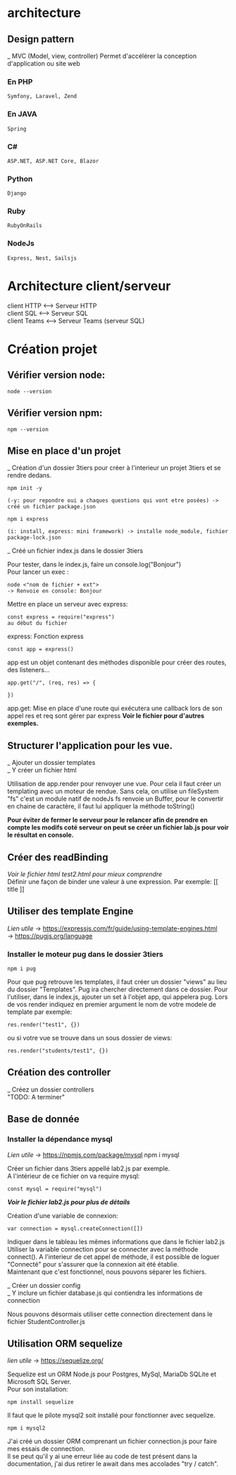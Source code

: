 # architecture
## Design pattern
_ MVC (Model, view, controller) Permet d'accélérer la conception d'application ou site web
### En PHP
    Symfony, Laravel, Zend
### En JAVA
    Spring
### C#
    ASP.NET, ASP.NET Core, Blazor
### Python
    Django
### Ruby
    RubyOnRails
### NodeJs
    Express, Nest, Sailsjs

# Architecture client/serveur
client HTTP <--> Serveur HTTP  
client SQL <--> Serveur SQL  
client Teams <--> Serveur Teams (serveur SQL)  

# Création projet

## Vérifier version node: 
    node --version 

## Vérifier version npm:
    npm --version

## Mise en place d'un projet
_ Création d'un dossier 3tiers pour créer à l'interieur un projet 3tiers et se rendre dedans.  

    npm init -y  

    (-y: pour repondre oui a chaques questions qui vont etre posées) -> créé un fichier package.json  

    npm i express  

    (i: install, express: mini framework) -> installe node_module, fichier package-lock.json
_ Créé un fichier index.js dans le dossier 3tiers

Pour tester, dans le index.js, faire un console.log("Bonjour")  
Pour lancer un exec :  

    node <"nom de fichier + ext">  
    -> Renvoie en console: Bonjour

Mettre en place un serveur avec express:  

    const express = require("express")  
    au début du fichier  

express: Fonction express

    const app = express()
app est un objet contenant des méthodes disponible pour créer des routes, des listeners...

    app.get("/", (req, res) => {

    })  
app.get: Mise en place d'une route qui exécutera une callback lors de son appel
res et req sont gérer par express
__Voir le fichier pour d'autres exemples.__

## Structurer l'application pour les vue.
_ Ajouter un dossier templates   
_ Y créer un fichier html  

Utilisation de app.render pour renvoyer une vue. Pour cela il faut créer un templating avec un moteur de rendue. Sans cela, on utilise un fileSystem "fs" c'est un module natif de nodeJs
fs renvoie un Buffer, pour le convertir en chaine de caractère, il faut lui appliquer la méthode toString()

__Pour éviter de fermer le serveur pour le relancer afin de prendre en compte les modifs coté serveur on peut se créer un fichier lab.js pour voir le résultat en console.__

## Créer des readBinding

*Voir le fichier html test2.html pour mieux comprendre*  
Définir une façon de binder une valeur à une expression. Par exemple: [[ title ]] 

## Utiliser des template Engine
*Lien utile* -> https://expressjs.com/fr/guide/using-template-engines.html  
-> https://pugjs.org/language

### Installer le moteur pug dans le dossier 3tiers
    npm i pug
Pour que pug retrouve les templates, il faut créer un dossier "views" au lieu du dossier "Templates". Pug ira chercher directement dans ce dossier.
Pour l'utiliser, dans le index.js, ajouter un set à l'objet app, qui appelera pug. Lors de vos render indiquez en premier argument le nom de votre modele de template par exemple:  

    res.render("test1", {})  

ou si votre vue se trouve dans un sous dossier de views:   

    res.render("students/test1", {})  
    
## Création des controller
_ Créez un dossier controllers  
"TODO: A terminer"

## Base de donnée
### Installer la dépendance mysql
*Lien utile* -> https://npmjs.com/package/mysql
    npm i mysql    
  
Créer un fichier dans 3tiers appellé lab2.js par exemple.  
A l'intérieur de ce fichier on va require mysql:  

    const mysql = require("mysql")  

__*Voir le fichier lab2.js pour plus de détails*__  

Création d'une variable de connexion:  

    var connection = mysql.createConnection([])  

Indiquer dans le tableau les mêmes informations que dans le fichier lab2.js
Utiliser la variable connection pour se connecter avec la méthode connect(). A l'interieur de cet appel de méthode, il est possible de loguer "Connecté" pour s'assurer que la connexion ait été établie.  
Maintenant que c'est fonctionnel, nous pouvons séparer les fichiers.  

_ Créer un dossier config  
_ Y inclure un fichier database.js qui contiendra les informations de connection  

Nous pouvons désormais utiliser cette connection directement dans le fichier StudentController.js

## Utilisation ORM sequelize
*lien utile* -> https://sequelize.org/  

Sequelize est un ORM Node.js pour Postgres, MySql, MariaDb SQLite et Microsoft SQL Server.  
Pour son installation:  

    npm install sequelize  

Il faut que le pilote mysql2 soit installé pour fonctionner avec sequelize.  

    npm i mysql2  

J'ai créé un dossier ORM comprenant un fichier connection.js pour faire mes essais de connection.  
Il se peut qu'il y ai une erreur liée au code de test présent dans la documentation, j'ai dus retirer le await dans mes accolades "try / catch".  



